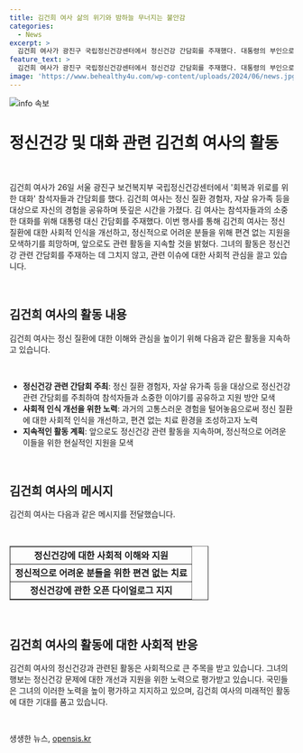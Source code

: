 ```yaml
---
title: 김건희 여사 삶의 위기와 밤하늘 무너지는 불안감
categories:
  - News
excerpt: >
  김건희 여사가 광진구 국립정신건강센터에서 정신건강 간담회를 주재했다. 대통령의 부인으로서 정신질환 경험과 자살유가족 등에게 자신의 이야기를 공유하며, 사회적으로 정신질환에 대한 인식개선을 바란다고 전했다. 또한 참석자들의 이야기를 주의 깊게 듣고 실질적인 지원 방안 모색을 약속하며, 대통령의 배우자로서 뜻을 모아 지원하겠다는 메시지를 전달했다.
feature_text: >
  김건희 여사가 광진구 국립정신건강센터에서 정신건강 간담회를 주재했다. 대통령의 부인으로서 정신질환 경험과 자살유가족 등에게 자신의 이야기를 공유하며, 사회적으로 정신질환에 대한 인식개선을 바란다고 전했다. 또한 참석자들의 이야기를 주의 깊게 듣고 실질적인 지원 방안 모색을 약속하며, 대통령의 배우자로서 뜻을 모아 지원하겠다는 메시지를 전달했다.
image: 'https://www.behealthy4u.com/wp-content/uploads/2024/06/news.jpg'
---
```


<p><img src="https://www.behealthy4u.com/wp-content/uploads/2024/06/news.jpg" alt="info 속보" /></p>

<h1 data-ke-size="size26">정신건강 및 대화 관련 김건희 여사의 활동</h1>

<p data-ke-size="size16">&nbsp;</p>

<p>김건희 여사가 26일 서울 광진구 보건복지부 국립정신건강센터에서 '회복과 위로를 위한 대화' 참석자들과 간담회를 했다. 김건희 여사는 정신 질환 경험자, 자살 유가족 등을 대상으로 자신의 경험을 공유하며 뜻깊은 시간을 가졌다. 김 여사는 참석자들과의 소중한 대화를 위해 대통령 대신 간담회를 주재했다. 이번 행사를 통해 김건희 여사는 정신 질환에 대한 사회적 인식을 개선하고, 정신적으로 어려운 분들을 위해 편견 없는 지원을 모색하기를 희망하며, 앞으로도 관련 활동을 지속할 것을 밝혔다. 그녀의 활동은 정신건강 관련 간담회를 주재하는 데 그치지 않고, 관련 이슈에 대한 사회적 관심을 끌고 있습니다.</p>

<p data-ke-size="size16">&nbsp;</p>

<h2 data-ke-size="size26">김건희 여사의 활동 내용</h2>

<p>김건희 여사는 정신 질환에 대한 이해와 관심을 높이기 위해 다음과 같은 활동을 지속하고 있습니다.</p>

<p data-ke-size="size16">&nbsp;</p>

<ul>
  <li><b>정신건강 관련 간담회 주최</b>: 정신 질환 경험자, 자살 유가족 등을 대상으로 정신건강 관련 간담회를 주최하여 참석자들과 소중한 이야기를 공유하고 지원 방안 모색</li>
  <li><b>사회적 인식 개선을 위한 노력</b>: 과거의 고통스러운 경험을 털어놓음으로써 정신 질환에 대한 사회적 인식을 개선하고, 편견 없는 치료 환경을 조성하고자 노력</li>
  <li><b>지속적인 활동 계획</b>: 앞으로도 정신건강 관련 활동을 지속하며, 정신적으로 어려운 이들을 위한 현실적인 지원을 모색</li>
</ul>

<p data-ke-size="size16">&nbsp;</p>

<h2 data-ke-size="size26">김건희 여사의 메시지</h2>

<p>김건희 여사는 다음과 같은 메시지를 전달했습니다.</p>

<p data-ke-size="size16">&nbsp;</p>

<table style="width: 70%;" border="1">
<tbody>
<tr>
<td style="text-align: center; height: 17px;"><b>정신건강에 대한 사회적 이해와 지원</b></td>
</tr>
<tr>
<td style="text-align: center; height: 17px;"><b>정신적으로 어려운 분들을 위한 편견 없는 치료</b></td>
</tr>
<tr>
<td style="text-align: center; height: 17px;"><b>정신건강에 관한 오픈 다이얼로그 지지</b></td>
</tr>
</tbody>
</table>

<p data-ke-size="size16">&nbsp;</p>

<h2 data-ke-size="size26">김건희 여사의 활동에 대한 사회적 반응</h2>

<p>김건희 여사의 정신건강과 관련된 활동은 사회적으로 큰 주목을 받고 있습니다. 그녀의 행보는 정신건강 문제에 대한 개선과 지원을 위한 노력으로 평가받고 있습니다. 국민들은 그녀의 이러한 노력을 높이 평가하고 지지하고 있으며, 김건희 여사의 미래적인 활동에 대한 기대를 품고 있습니다.</p>

<p data-ke-size="size16">&nbsp;</p>
생생한 뉴스, <a href="https://opensis.kr" rel="dofollow">opensis.kr</a>


